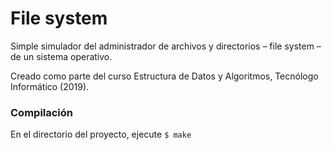# File system 
Simple simulador del administrador de archivos y directorios – file system – de un sistema operativo.

Creado como parte del curso Estructura de Datos y Algoritmos, Tecnólogo Informático (2019).

### Compilación

En el directorio del proyecto, ejecute `$ make`
